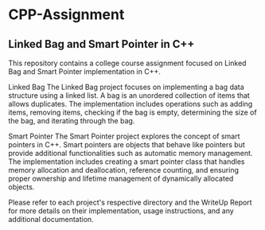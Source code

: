 ﻿# CPP-Assignment

## Linked Bag and Smart Pointer in C++

This repository contains a college course assignment focused on Linked Bag and Smart Pointer implementation in C++.

Linked Bag
The Linked Bag project focuses on implementing a bag data structure using a linked list. A bag is an unordered collection of items that allows duplicates. The implementation includes operations such as adding items, removing items, checking if the bag is empty, determining the size of the bag, and iterating through the bag.

Smart Pointer
The Smart Pointer project explores the concept of smart pointers in C++. Smart pointers are objects that behave like pointers but provide additional functionalities such as automatic memory management. The implementation includes creating a smart pointer class that handles memory allocation and deallocation, reference counting, and ensuring proper ownership and lifetime management of dynamically allocated objects.

Please refer to each project's respective directory and the WriteUp Report for more details on their implementation, usage instructions, and any additional documentation.
